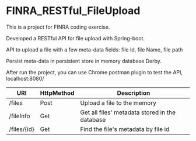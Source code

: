 # FINRA_RESTful_FileUpload
This is a project for FINRA coding exercise.

Developed a RESTful API for file upload with Spring-boot.

API to upload a file with a few meta-data fields: file Id, file Name, file path

Persist meta-data in persistent store in memory database Derby.

After run the project, you can use Chrome postman plugin to test the API, localhost:8080/

URI| HttpMethod | Description  
---|---| ---   
/files | Post | Upload a file to the memory
/fileInfo  | Get | Get all files' metadata stored in the database
/files/{id} | Get | Find the file's metadata by file id
